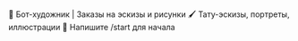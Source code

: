 🎨 Бот-художник | Заказы на эскизы и рисунки
🖌 Тату-эскизы, портреты, иллюстрации
📩 Напишите /start для начала